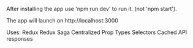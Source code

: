 After installing the app use 'npm run dev' to run it. (not 'npm start').

The app will launch on http://localhost:3000

Uses:
Redux
Redux Saga
Centralized Prop Types
Selectors
Cached API responses
